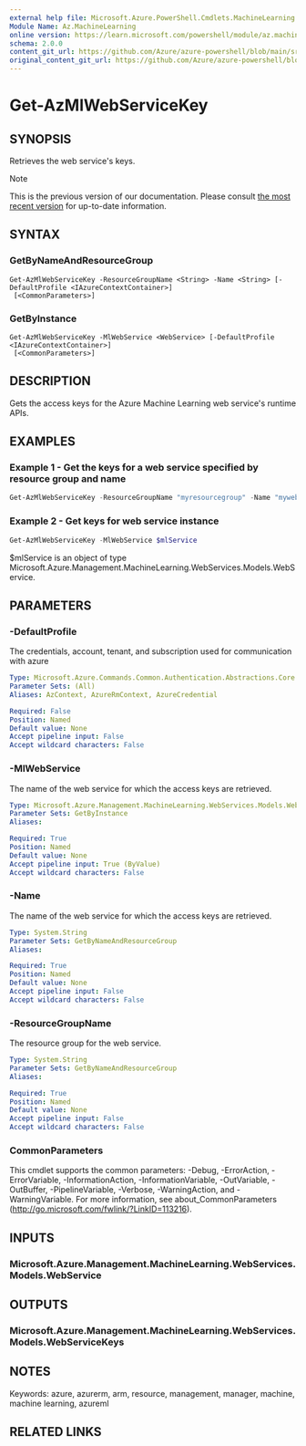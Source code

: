 ```yaml
---
external help file: Microsoft.Azure.PowerShell.Cmdlets.MachineLearning.dll-Help.xml
Module Name: Az.MachineLearning
online version: https://learn.microsoft.com/powershell/module/az.machinelearning/get-azmlwebservicekey
schema: 2.0.0
content_git_url: https://github.com/Azure/azure-powershell/blob/main/src/MachineLearning/MachineLearning/help/Get-AzMlWebServiceKey.md
original_content_git_url: https://github.com/Azure/azure-powershell/blob/main/src/MachineLearning/MachineLearning/help/Get-AzMlWebServiceKey.md
---
```


# Get-AzMlWebServiceKey

## SYNOPSIS
Retrieves the web service's keys.

> [!NOTE]
>This is the previous version of our documentation. Please consult [the most recent version](/powershell/module/az.machinelearning/get-azmlwebservicekey) for up-to-date information.

## SYNTAX

### GetByNameAndResourceGroup
```
Get-AzMlWebServiceKey -ResourceGroupName <String> -Name <String> [-DefaultProfile <IAzureContextContainer>]
 [<CommonParameters>]
```

### GetByInstance
```
Get-AzMlWebServiceKey -MlWebService <WebService> [-DefaultProfile <IAzureContextContainer>]
 [<CommonParameters>]
```

## DESCRIPTION
Gets the access keys for the Azure Machine Learning web service's runtime APIs.

## EXAMPLES

### Example 1 - Get the keys for a web service specified by resource group and name
```powershell
Get-AzMlWebServiceKey -ResourceGroupName "myresourcegroup" -Name "mywebservicename"
```

### Example 2 - Get keys for web service instance
```powershell
Get-AzMlWebServiceKey -MlWebService $mlService
```

$mlService is an object of type Microsoft.Azure.Management.MachineLearning.WebServices.Models.WebService.

## PARAMETERS

### -DefaultProfile
The credentials, account, tenant, and subscription used for communication with azure

```yaml
Type: Microsoft.Azure.Commands.Common.Authentication.Abstractions.Core.IAzureContextContainer
Parameter Sets: (All)
Aliases: AzContext, AzureRmContext, AzureCredential

Required: False
Position: Named
Default value: None
Accept pipeline input: False
Accept wildcard characters: False
```

### -MlWebService
The name of the web service for which the access keys are retrieved.

```yaml
Type: Microsoft.Azure.Management.MachineLearning.WebServices.Models.WebService
Parameter Sets: GetByInstance
Aliases:

Required: True
Position: Named
Default value: None
Accept pipeline input: True (ByValue)
Accept wildcard characters: False
```

### -Name
The name of the web service for which the access keys are retrieved.

```yaml
Type: System.String
Parameter Sets: GetByNameAndResourceGroup
Aliases:

Required: True
Position: Named
Default value: None
Accept pipeline input: False
Accept wildcard characters: False
```

### -ResourceGroupName
The resource group for the web service.

```yaml
Type: System.String
Parameter Sets: GetByNameAndResourceGroup
Aliases:

Required: True
Position: Named
Default value: None
Accept pipeline input: False
Accept wildcard characters: False
```

### CommonParameters
This cmdlet supports the common parameters: -Debug, -ErrorAction, -ErrorVariable, -InformationAction, -InformationVariable, -OutVariable, -OutBuffer, -PipelineVariable, -Verbose, -WarningAction, and -WarningVariable. For more information, see about_CommonParameters (http://go.microsoft.com/fwlink/?LinkID=113216).

## INPUTS

### Microsoft.Azure.Management.MachineLearning.WebServices.Models.WebService

## OUTPUTS

### Microsoft.Azure.Management.MachineLearning.WebServices.Models.WebServiceKeys

## NOTES
Keywords: azure, azurerm, arm, resource, management, manager, machine, machine learning, azureml

## RELATED LINKS
